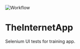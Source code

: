 ![Workflow](https://github.com/kocurc/TheInternetApp/actions/workflows/dotnet.yml/badge.svg)
# TheInternetApp
Selenium UI tests for training app.